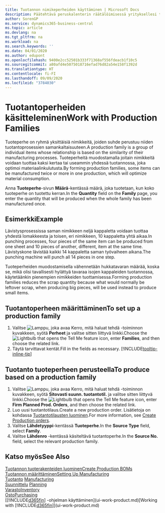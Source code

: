 ```yaml
---
title: Tuotannon nimikeperheiden käyttäminen | Microsoft Docs
description: Päätehtävä peruskalenterin räätälöimisessä yrityksellesi tai yhdelle sen liiketoimintakumppaneista on syöttää kaikki työskentely- ja ei-työskentelypäivätilan muutokset.
author: SorenGP
ms.service: dynamics365-business-central
ms.topic: article
ms.devlang: na
ms.tgt_pltfrm: na
ms.workload: na
ms.search.keywords: ''
ms.date: 04/01/2020
ms.author: edupont
ms.openlocfilehash: 9400e2cc52501b333f71368af556fdeacb1f10c5
ms.sourcegitcommit: a80afd4e5075018716efad76d82a54e158f1392d
ms.translationtype: HT
ms.contentlocale: fi-FI
ms.lasthandoff: 09/09/2020
ms.locfileid: "3784030"
---
```

# <a name="work-with-production-families"></a><span data-ttu-id="290d6-103">Tuotantoperheiden käsitteleminen</span><span class="sxs-lookup"><span data-stu-id="290d6-103">Work with Production Families</span></span>
<span data-ttu-id="290d6-104">Tuoteperhe on ryhmä yksittäisiä nimikkeitä, joiden suhde perustuu niiden tuotantoprosessien samankaltaisuuteen.</span><span class="sxs-lookup"><span data-stu-id="290d6-104">A production family is a group of individual items whose relationship is based on the similarity of their manufacturing processes.</span></span> <span data-ttu-id="290d6-105">Tuoteperheitä muodostamalla joitain nimikkeitä voidaan tuottaa kaksi kertaa tai useammin yhdessä tuotannossa, joka optimoi materiaalinkulutusta.</span><span class="sxs-lookup"><span data-stu-id="290d6-105">By forming production families, some items can be manufactured twice or more in one production, which will optimize material consumption.</span></span>

<span data-ttu-id="290d6-106">Anna **Tuoteperhe**-sivun **Määrä**-kentässä määrä, joka tuotetaan, kun koko tuoteperhe on tuotettu kerran.</span><span class="sxs-lookup"><span data-stu-id="290d6-106">In the **Quantity** field on the **Family** page, you enter the quantity that will be produced when the whole family has been manufactured once.</span></span>

## <a name="example"></a><span data-ttu-id="290d6-107">Esimerkki</span><span class="sxs-lookup"><span data-stu-id="290d6-107">Example</span></span>
<span data-ttu-id="290d6-108">Lävistysprosessissa saman nimikkeen neljä kappaletta voidaan tuottaa yhdestä lomakkeesta ja toisen, eri nimikkeen, 10 kappaletta yhtä aikaa.</span><span class="sxs-lookup"><span data-stu-id="290d6-108">In punching processes, four pieces of the same item can be produced from one sheet and 10 pieces of another, different, item at the same time.</span></span> <span data-ttu-id="290d6-109">Lävistyskone lävistää kaikki 14 kappaletta saman työvaiheen aikana.</span><span class="sxs-lookup"><span data-stu-id="290d6-109">The punching machine will punch all 14 pieces in one step.</span></span>

<span data-ttu-id="290d6-110">Tuoteperheiden muodostamisella vähennetään hukkatavaran määrää, koska se, mikä olisi tavallisesti hylättyä tavaraa isojen kappaleiden tuotannossa, käytetäänkin pienempien nimikkeiden tuottamisessa.</span><span class="sxs-lookup"><span data-stu-id="290d6-110">Forming production families reduces the scrap quantity because what would normally be leftover scrap, when producing big pieces, will be used instead to produce small items.</span></span>

## <a name="to-set-up-a-production-family"></a><span data-ttu-id="290d6-111">Tuotantoperheen määrittäminen</span><span class="sxs-lookup"><span data-stu-id="290d6-111">To set up a production family</span></span>
1. <span data-ttu-id="290d6-112">Valitse ![Lamppu, joka avaa Kerro, mitä haluat tehdä -toiminnon](media/ui-search/search_small.png "Kerro, mitä haluat tehdä") kuvakkeen, syötä **Perheet** ja valitse sitten liittyvä linkki.</span><span class="sxs-lookup"><span data-stu-id="290d6-112">Choose the ![Lightbulb that opens the Tell Me feature](media/ui-search/search_small.png "Tell me what you want to do") icon, enter **Families**, and then choose the related link.</span></span>
2. <span data-ttu-id="290d6-113">Täytä tarvittavat kentät.</span><span class="sxs-lookup"><span data-stu-id="290d6-113">Fill in the fields as necessary.</span></span> [!INCLUDE[tooltip-inline-tip](includes/tooltip-inline-tip_md.md)]

## <a name="to-produce-based-on-a-production-family"></a><span data-ttu-id="290d6-114">Tuotanto tuoteperheen perusteella</span><span class="sxs-lookup"><span data-stu-id="290d6-114">To produce based on a production family</span></span>
1. <span data-ttu-id="290d6-115">Valitse ![Lamppu, joka avaa Kerro, mitä haluat tehdä -toiminnon](media/ui-search/search_small.png "Kerro, mitä haluat tehdä") kuvakkeen, syötä **Sitovasti suunn. tuotantotil.** ja valitse sitten liittyvä linkki.</span><span class="sxs-lookup"><span data-stu-id="290d6-115">Choose the ![Lightbulb that opens the Tell Me feature](media/ui-search/search_small.png "Tell me what you want to do") icon, enter **Firm Planned Prod. Orders**, and then choose the related link.</span></span>
2. <span data-ttu-id="290d6-116">Luo uusi tuotantotilaus.</span><span class="sxs-lookup"><span data-stu-id="290d6-116">Create a new production order.</span></span> <span data-ttu-id="290d6-117">Lisätietoja on kohdassa [Tuotantotilausten luominen](production-how-to-create-production-orders.md).</span><span class="sxs-lookup"><span data-stu-id="290d6-117">For more information, see [Create Production orders](production-how-to-create-production-orders.md).</span></span>
3. <span data-ttu-id="290d6-118">Valitse **Lähdetyyppi**-kentässä **Tuoteperhe**.</span><span class="sxs-lookup"><span data-stu-id="290d6-118">In the **Source Type** field, select **Family**.</span></span>  
4. <span data-ttu-id="290d6-119">Valitse **Lähdenro** -kentässä käsiteltävä tuotantoperhe.</span><span class="sxs-lookup"><span data-stu-id="290d6-119">In the **Source No.** field, select the relevant production family.</span></span>

## <a name="see-also"></a><span data-ttu-id="290d6-120">Katso myös</span><span class="sxs-lookup"><span data-stu-id="290d6-120">See Also</span></span>
[<span data-ttu-id="290d6-121">Tuotannon tuoterakenteiden luominen</span><span class="sxs-lookup"><span data-stu-id="290d6-121">Create Production BOMs</span></span>](production-how-to-create-production-boms.md)  
[<span data-ttu-id="290d6-122">Tuotannon määrittäminen</span><span class="sxs-lookup"><span data-stu-id="290d6-122">Setting Up Manufacturing</span></span>](production-configure-production-processes.md)  
<span data-ttu-id="290d6-123">[Tuotanto](production-manage-manufacturing.md)  </span><span class="sxs-lookup"><span data-stu-id="290d6-123">[Manufacturing](production-manage-manufacturing.md)  </span></span>  
<span data-ttu-id="290d6-124">[Suunnittelu](production-planning.md) </span><span class="sxs-lookup"><span data-stu-id="290d6-124">[Planning](production-planning.md) </span></span>  
[<span data-ttu-id="290d6-125">Varasto</span><span class="sxs-lookup"><span data-stu-id="290d6-125">Inventory</span></span>](inventory-manage-inventory.md)  
[<span data-ttu-id="290d6-126">Osto</span><span class="sxs-lookup"><span data-stu-id="290d6-126">Purchasing</span></span>](purchasing-manage-purchasing.md)  
<span data-ttu-id="290d6-127">[[!INCLUDE[d365fin](includes/d365fin_md.md)] -ohjelman käyttäminen](ui-work-product.md)</span><span class="sxs-lookup"><span data-stu-id="290d6-127">[Working with [!INCLUDE[d365fin](includes/d365fin_md.md)]](ui-work-product.md)</span></span>
